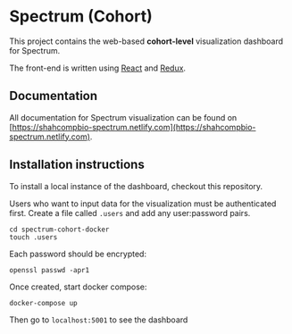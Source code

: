 # Spectrum (Cohort)

This project contains the web-based **cohort-level** visualization dashboard for Spectrum.

The front-end is written using [React](https://reactjs.org/) and [Redux](https://redux.js.org/).

## Documentation

All documentation for Spectrum visualization can be found on [https://shahcompbio-spectrum.netlify.com](https://shahcompbio-spectrum.netlify.com).

## Installation instructions

To install a local instance of the dashboard, checkout this repository. 

Users who want to input data for the visualization must be authenticated first. Create a file called `.users` and add any user:password pairs.

```
cd spectrum-cohort-docker
touch .users
```

Each password should be encrypted:

```
openssl passwd -apr1
```

Once created, start docker compose:

```
docker-compose up
```

Then go to `localhost:5001` to see the dashboard
